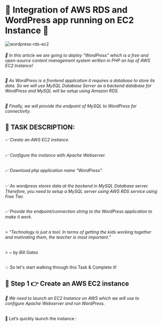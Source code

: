 # :trident: Integration of AWS RDS and WordPress app running on EC2 Instance :trident:

![wordpress-rds-ec2](https://user-images.githubusercontent.com/78288350/116659353-1a448080-a9af-11eb-8e52-2bd4230e63c8.jpg)

###### :dart: In this article we are going to deploy "WordPress" which is a free and open-source content management system written in PHP on top of AWS EC2 Instance!

###### :dart: As WordPress is a frontend application it requires a database to store its data. So we will use MySQL Database Server as a backend database for WordPress and MySQL will be setup using Amazon RDS. 

###### :dart: Finally, we will provide the endpoint of MySQL to WordPress for connectivity.

## :beginner: TASK DESCRIPTION:

###### :white_check_mark: Create an AWS EC2 instance.

###### :white_check_mark: Configure the instance with Apache Webserver.

###### :white_check_mark: Download php application name "WordPress".

###### :white_check_mark: As wordpress stores data at the backend in MySQL Database server. Therefore, you need to setup a MySQL server using AWS RDS service using Free Tier.

###### :white_check_mark: Provide the endpoint/connection string to the WordPress application to make it work. 

###### > “Technology is just a tool. In terms of getting the kids working together and motivating them, the teacher is most important.”

###### > ~ by Bill Gates

:boom: So let's start walking through this Task & Complete it!

## :beginner: Step 1 👉 Create an AWS EC2 instance

###### 🔅 We need to launch an EC2 Instance on AWS which we will use to configure Apache Webserver and run WordPress.

:dart: Let’s quickly launch the instance :





